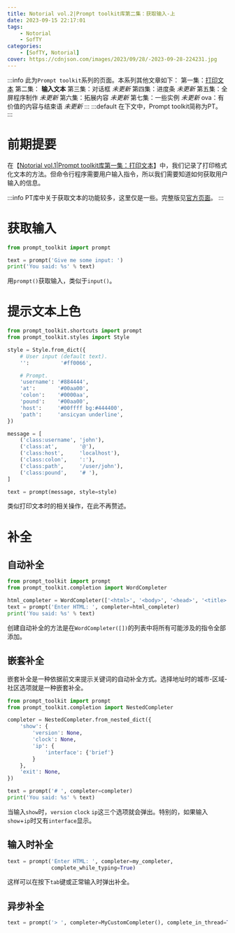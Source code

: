 ```yaml
---
title: Notorial vol.2|Prompt toolkit库第二集：获取输入-上
date: 2023-09-15 22:17:01
tags:
    - Notorial
    - SofTY
categories: 
    - [SofTY, Notorial]
cover: https://cdnjson.com/images/2023/09/28/-2023-09-28-224231.jpg
---
```

:::info
此为`Prompt toolkit`系列的页面。本系列其他文章如下：
    第一集：[打印文本](https://ameitsu.github.io/SofTY/Notorial/SofTY/Notorial/prompt-toolkit-print/)
    第二集： **输入文本**
    第三集：对话框 *未更新*
    第四集：进度条 *未更新*
    第五集：全屏程序制作 *未更新*
    第六集：拓展内容 *未更新*
    第七集：一些实例 *未更新*
    ova：有价值的内容与结束语 *未更新*
:::
:::default
在下文中，Prompt toolkit简称为PT。
:::
# 前期提要
在【[Notorial vol.1|Prompt toolkit库第一集：打印文本](https://ameitsu.github.io/SofTY/Notorial/SofTY/Notorial/prompt-toolkit-print/)】中，我们记录了打印格式化文本的方法。但命令行程序需要用户输入指令，所以我们需要知道如何获取用户输入的信息。

:::info
PT库中关于获取文本的功能较多，这里仅是一些。完整版见[官方页面](https://python-prompt-toolkit.readthedocs.io/en/stable/pages/asking_for_input.html)。
:::
# 获取输入
~~~python
from prompt_toolkit import prompt

text = prompt('Give me some input: ')
print('You said: %s' % text)
~~~
用`prompt()`获取输入，类似于`input()`。

# 提示文本上色
~~~python
from prompt_toolkit.shortcuts import prompt
from prompt_toolkit.styles import Style

style = Style.from_dict({
    # User input (default text).
    '':          '#ff0066',

    # Prompt.
    'username': '#884444',
    'at':       '#00aa00',
    'colon':    '#0000aa',
    'pound':    '#00aa00',
    'host':     '#00ffff bg:#444400',
    'path':     'ansicyan underline',
})

message = [
    ('class:username', 'john'),
    ('class:at',       '@'),
    ('class:host',     'localhost'),
    ('class:colon',    ':'),
    ('class:path',     '/user/john'),
    ('class:pound',    '# '),
]

text = prompt(message, style=style)
~~~
类似打印文本时的相关操作，在此不再赘述。
# 补全
## 自动补全
~~~python
from prompt_toolkit import prompt
from prompt_toolkit.completion import WordCompleter

html_completer = WordCompleter(['<html>', '<body>', '<head>', '<title>'])
text = prompt('Enter HTML: ', completer=html_completer)
print('You said: %s' % text)
~~~
创建自动补全的方法是在`WordCompleter([])`的列表中将所有可能涉及的指令全部添加。

## 嵌套补全
嵌套补全是一种依据前文来提示关键词的自动补全方式。选择地址时的城市-区域-社区选项就是一种嵌套补全。
~~~python
from prompt_toolkit import prompt
from prompt_toolkit.completion import NestedCompleter

completer = NestedCompleter.from_nested_dict({
    'show': {
        'version': None,
        'clock': None,
        'ip': {
            'interface': {'brief'}
        }
    },
    'exit': None,
})

text = prompt('# ', completer=completer)
print('You said: %s' % text)
~~~
当输入`show`时，`version` `clock` `ip`这三个选项就会弹出。特别的，如果输入`show`+`ip`时又有`interface`显示。

## 输入时补全
~~~python
text = prompt('Enter HTML: ', completer=my_completer,
              complete_while_typing=True)
~~~
这样可以在按下`tab`键或正常输入时弹出补全。

## 异步补全
~~~python
text = prompt('> ', completer=MyCustomCompleter(), complete_in_thread=True)
~~~



